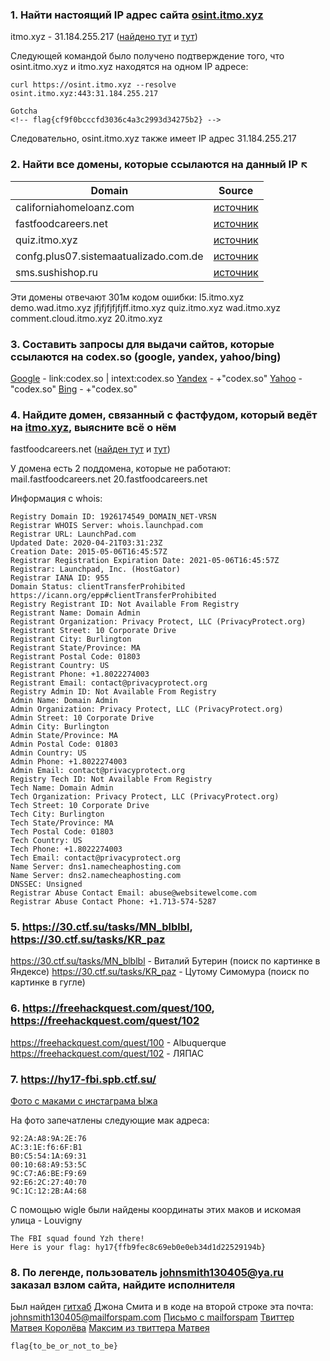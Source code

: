 ### 1. Найти настоящий IP адрес сайта [osint.itmo.xyz](https://osint.itmo.xyz)
itmo.xyz - 31.184.255.217 ([найдено тут](https://gmap.io/dns/domain/itmo.xyz) и [тут](https://viewdns.info/iphistory/?domain=itmo.xyz))

Следующей командой было получено подтверждение того, что osint.itmo.xyz и itmo.xyz находятся на одном IP адресе:

    curl https://osint.itmo.xyz --resolve osint.itmo.xyz:443:31.184.255.217

    Gotcha
    <!-- flag{cf9f0bcccfd3036c4a3c2993d34275b2} -->

Следовательно, osint.itmo.xyz также имеет IP адрес 31.184.255.217

### 2. Найти все домены, которые ссылаются на данный IP ↖
| Domain  |  Source  |
|---------|---------|
| californiahomeloanz.com  | [источник](https://viewdns.info/reverseip/?host=31.184.255.217&t=1)  |
| fastfoodcareers.net  |[источник](https://viewdns.info/reverseip/?host=31.184.255.217&t=1)  |
| quiz.itmo.xyz  |[источник](http://prntscr.com/uq2dlk)|
| confg.plus07.sistemaatualizado.com.de | [источник](https://hackertarget.com/reverse-ip-lookup/) |
| sms.sushishop.ru | [источник](https://hackertarget.com/reverse-ip-lookup/) |

Эти домены отвечают 301м кодом ошибки:
l5.itmo.xyz
demo.wad.itmo.xyz
jfjfjfjfjfjff.itmo.xyz
quiz.itmo.xyz
wad.itmo.xyz
comment.cloud.itmo.xyz
20.itmo.xyz


### 3. Составить запросы для выдачи сайтов, которые ссылаются на codex.so (google, yandex, yahoo/bing)
[Google](https://www.google.com/search?q=link:codex.so+%7C+intext:codex.so&newwindow=1&client=firefox-b-d&sxsrf=ALeKk00eZtxX3jKSLQOMpHFQco0kVoIC-g:1601398725678&tbas=0&source=lnt&sa=X&ved=2ahUKEwiz2b-R647sAhXBwosKHf4YDg4QpwV6BAgGEBk&biw=2560&bih=938)  - link:codex.so | intext:codex.so
[Yandex](https://yandex.ru/search/?text=%2B%22codex.so%22&lr=2)  - +"codex.so"
[Yahoo](https://search.yahoo.com/search?n=10&ei=UTF-8&va_vt=any&vo_vt=any&ve_vt=any&vp_vt=any&vst=0&vf=all&vm=i&fl=0&p=%22codex.so%22&vs=)  - "codex.so"
[Bing](https://www.bing.com/search?q=%2B%22codex.so%22&form=QBLH&sp=-1&pq=%2B%22codex.so%22&sc=1-11&qs=n&sk=&cvid=50259D6A70174A10AB88C6D5C834B033)  - +"codex.so"

### 4. Найдите домен, связанный с фастфудом, который ведёт на [itmo.xyz](https://itmo.xyz), выясните всё о нём
fastfoodcareers.net ([найден тут](https://viewdns.info/reverseip/?host=31.184.255.217&t=1) и [тут](https://gmap.io/dns/host/31.184.255.217/domains))

У домена есть 2 поддомена, которые не работают:
mail.fastfoodcareers.net
20.fastfoodcareers.net

Информация с whois:

    Registry Domain ID: 1926174549_DOMAIN_NET-VRSN
    Registrar WHOIS Server: whois.launchpad.com
    Registrar URL: LaunchPad.com
    Updated Date: 2020-04-21T03:31:23Z
    Creation Date: 2015-05-06T16:45:57Z
    Registrar Registration Expiration Date: 2021-05-06T16:45:57Z
    Registrar: Launchpad, Inc. (HostGator)
    Registrar IANA ID: 955
    Domain Status: clientTransferProhibited https://icann.org/epp#clientTransferProhibited
    Registry Registrant ID: Not Available From Registry
    Registrant Name: Domain Admin
    Registrant Organization: Privacy Protect, LLC (PrivacyProtect.org)
    Registrant Street: 10 Corporate Drive
    Registrant City: Burlington
    Registrant State/Province: MA
    Registrant Postal Code: 01803
    Registrant Country: US
    Registrant Phone: +1.8022274003
    Registrant Email: contact@privacyprotect.org
    Registry Admin ID: Not Available From Registry
    Admin Name: Domain Admin
    Admin Organization: Privacy Protect, LLC (PrivacyProtect.org)
    Admin Street: 10 Corporate Drive
    Admin City: Burlington
    Admin State/Province: MA
    Admin Postal Code: 01803
    Admin Country: US
    Admin Phone: +1.8022274003
    Admin Email: contact@privacyprotect.org
    Registry Tech ID: Not Available From Registry
    Tech Name: Domain Admin
    Tech Organization: Privacy Protect, LLC (PrivacyProtect.org)
    Tech Street: 10 Corporate Drive
    Tech City: Burlington
    Tech State/Province: MA
    Tech Postal Code: 01803
    Tech Country: US
    Tech Phone: +1.8022274003
    Tech Email: contact@privacyprotect.org
    Name Server: dns1.namecheaphosting.com
    Name Server: dns2.namecheaphosting.com
    DNSSEC: Unsigned
    Registrar Abuse Contact Email: abuse@websitewelcome.com
    Registrar Abuse Contact Phone: +1.713-574-5287


### 5. https://30.ctf.su/tasks/MN_blblbl, https://30.ctf.su/tasks/KR_paz
https://30.ctf.su/tasks/MN_blblbl - Виталий Бутерин (поиск по картинке в Яндексе)
https://30.ctf.su/tasks/KR_paz - Цутому Симомура (поиск по картинке в гугле)

### 6. https://freehackquest.com/quest/100, https://freehackquest.com/quest/102
https://freehackquest.com/quest/100 - Albuquerque
https://freehackquest.com/quest/102 - ЛЯПАС

### 7. https://hy17-fbi.spb.ctf.su/
[Фото с маками с инстаграма Ыжа](https://www.instagram.com/p/BZ9dLnUgnXJ/)

На фото запечатлены следующие мак адреса:

    92:2A:A8:9A:2E:76
    AC:3:1E:f6:6F:B1
    B0:C5:54:1A:69:31
    00:10:68:A9:53:5C
    9C:C7:A6:BE:F9:69
    92:E6:2C:27:40:70
    9C:1C:12:2B:A4:68

С помощью wigle были найдены координаты этих маков и искомая улица - Louvigny

    The FBI squad found Yzh there!
    Here is your flag: hy17{ffb9fec8c69eb0e0eb34d1d22529194b}

### 8. По легенде, пользователь johnsmith130405@ya.ru заказал взлом сайта, найдите исполнителя
Был найден [гитхаб](https://github.com/johnsmith130405/SimpleUtilit/blob/master/Main.cs) Джона Смита и в коде на второй строке эта почта: johnsmith130405@mailforspam.com
[Письмо с mailforspam](https://www.mailforspam.com/mail/johnsmith130405/1)
[Твиттер Матвея Королёва](https://twitter.com/matveiikorolev)
[Максим из твиттера Матвея](https://twitter.com/maximgolovatov)

    flag{to_be_or_not_to_be}

